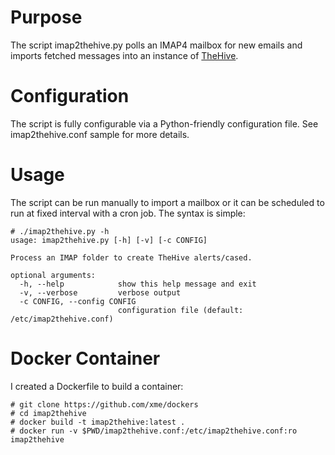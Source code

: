 # Purpose
The script imap2thehive.py polls an IMAP4 mailbox for new emails and imports fetched messages into an instance of [TheHive](https://thehive-project.org/).

# Configuration
The script is fully configurable via a Python-friendly configuration file. See imap2thehive.conf sample for more details.

# Usage
The script can be run manually to import a mailbox or it can be scheduled to run at fixed interval with a cron job. The syntax is simple:
```
# ./imap2thehive.py -h
usage: imap2thehive.py [-h] [-v] [-c CONFIG]

Process an IMAP folder to create TheHive alerts/cased.

optional arguments:
  -h, --help            show this help message and exit
  -v, --verbose         verbose output
  -c CONFIG, --config CONFIG
                        configuration file (default: /etc/imap2thehive.conf)
```

# Docker Container
I created a Dockerfile to build a container:

```
# git clone https://github.com/xme/dockers
# cd imap2thehive
# docker build -t imap2thehive:latest .
# docker run -v $PWD/imap2thehive.conf:/etc/imap2thehive.conf:ro imap2thehive
```
